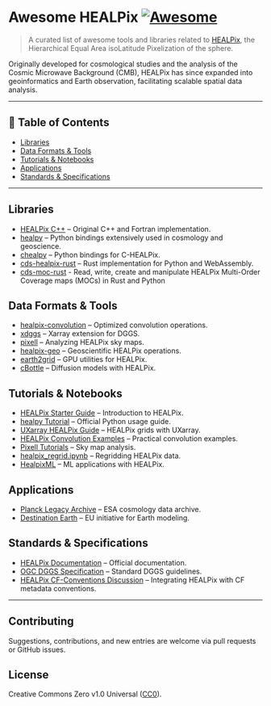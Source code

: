 # Awesome HEALPix [![Awesome](https://awesome.re/badge.svg)](https://awesome.re)

> A curated list of awesome tools and libraries related to [HEALPix](https://healpix.sourceforge.io/), the Hierarchical Equal Area isoLatitude Pixelization of the sphere.

Originally developed for cosmological studies and the analysis of the Cosmic Microwave Background (CMB), HEALPix has since expanded into geoinformatics and Earth observation, facilitating scalable spatial data analysis.

---

## 📖 Table of Contents

- [Libraries](#libraries)
- [Data Formats & Tools](#data-formats--tools)
- [Tutorials & Notebooks](#tutorials--notebooks)
- [Applications](#applications)
- [Standards & Specifications](#standards--specifications)

---

## Libraries

- [HEALPix C++](https://healpix.sourceforge.io/) – Original C++ and Fortran implementation.
- [healpy](https://github.com/healpy/healpy) – Python bindings extensively used in cosmology and geoscience.
- [chealpy](https://github.com/rainwoodman/chealpy) – Python bindings for C-HEALPix.
- [cds-healpix-rust](https://github.com/cds-astro/cds-healpix-rust) – Rust implementation for Python and WebAssembly.
- [cds-moc-rust](https://github.com/cds-astro/cds-moc-rust) - Read, write, create and manipulate HEALPix Multi-Order Coverage maps (MOCs) in Rust and Python

## Data Formats & Tools

- [healpix-convolution](https://github.com/IAOCEA/healpix-convolution) – Optimized convolution operations.
- [xdggs](https://github.com/xarray-contrib/xdggs) – Xarray extension for DGGS.
- [pixell](https://github.com/simonsobs/pixell) – Analyzing HEALPix sky maps.
- [healpix-geo](https://github.com/keewis/healpix-geo) – Geoscientific HEALPix operations.
- [earth2grid](https://github.com/Nvlabs/earth2grid) – GPU utilities for HEALPix.
- [cBottle](https://github.com/NVlabs/cBottle) – Diffusion models with HEALPix.

## Tutorials & Notebooks

- [HEALPix Starter Guide](https://easy.gems.dkrz.de/Processing/healpix/healpix_starter.html) – Introduction to HEALPix.
- [healpy Tutorial](https://healpy.readthedocs.io/en/latest/tutorial.html) – Official Python usage guide.
- [UXarray HEALPix Guide](https://uxarray.readthedocs.io/en/latest/user-guide/healpix.html) – HEALPix grids with UXarray.
- [HEALPix Convolution Examples](https://healpix-convolution.readthedocs.io/en/latest/user-guide/array.html) – Practical convolution examples.
- [Pixell Tutorials](https://github.com/simonsobs/pixell_tutorials) – Sky map analysis.
- [healpix_regrid.ipynb](https://github.com/IAOCEA/xarray-healpy/blob/main/example/healpix_regrid.ipynb) – Regridding HEALPix data.
- [HealpixML](https://github.com/jmdelouis/HealpixML) – ML applications with HEALPix.

## Applications

- [Planck Legacy Archive](https://pla.esac.esa.int/pla/) – ESA cosmology data archive.
- [Destination Earth](https://destination-earth.eu/) – EU initiative for Earth modeling.

## Standards & Specifications

- [HEALPix Documentation](https://healpix.sourceforge.io/documentation.php) – Official documentation.
- [OGC DGGS Specification](https://www.ogc.org/standards/dggs) – Standard DGGS guidelines.
- [HEALPix CF-Conventions Discussion](https://github.com/cf-convention/cf-conventions/issues/433) – Integrating HEALPix with CF metadata conventions.

---

## Contributing
Suggestions, contributions, and new entries are welcome via pull requests or GitHub issues.

## License
Creative Commons Zero v1.0 Universal ([CC0](LICENSE)).
